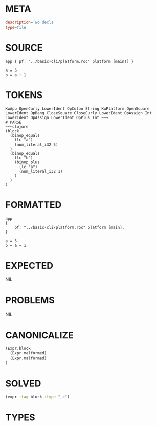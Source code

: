 # META
~~~ini
description=Two decls
type=file
~~~
# SOURCE
~~~roc
app { pf: "../basic-cli/platform.roc" platform [main!] }

a = 5
b = a + 1
~~~
# TOKENS
~~~text
KwApp OpenCurly LowerIdent OpColon String KwPlatform OpenSquare LowerIdent OpBang CloseSquare CloseCurly LowerIdent OpAssign Int LowerIdent OpAssign LowerIdent OpPlus Int ~~~
# PARSE
~~~clojure
(block
  (binop_equals
    (lc "a")
    (num_literal_i32 5)
  )
  (binop_equals
    (lc "b")
    (binop_plus
      (lc "a")
      (num_literal_i32 1)
    )
  )
)
~~~
# FORMATTED
~~~roc
app
{
	pf: "../basic-cli/platform.roc" platform [main],
}

a = 5
b = a + 1
~~~
# EXPECTED
NIL
# PROBLEMS
NIL
# CANONICALIZE
~~~clojure
(Expr.block
  (Expr.malformed)
  (Expr.malformed)
)
~~~
# SOLVED
~~~clojure
(expr :tag block :type "_c")
~~~
# TYPES
~~~roc
~~~
